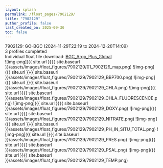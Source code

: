 ```yaml
---
layout: splash
permalink: /float_pages/7902129/
title: "7902129"
author_profile: false
last_created_on: 2025-09-30
toc: false
---
```

 
7902129: GO-BGC (2024-11-29T22:19 to 2024-12-20T14:09)\
3 profiles completed\
Individual float file download: [BGC_Argo_Plus_Global](https://ftp.soest.hawaii.edu/bgc_argo_plus/Individual_Floats/outliers_removed/7902129_Sprof_processed.nc)\
![img-png]({{ site.url }}{{ site.baseurl }}/assets/images/float_figures/7902129/01_7902129_map.png)
![img-png]({{ site.url }}{{ site.baseurl }}/assets/images/float_figures/7902129/7902129_BBP700.png)
![img-png]({{ site.url }}{{ site.baseurl }}/assets/images/float_figures/7902129/7902129_CHLA.png)
![img-png]({{ site.url }}{{ site.baseurl }}/assets/images/float_figures/7902129/7902129_CHLA_FLUORESCENCE.png)
![img-png]({{ site.url }}{{ site.baseurl }}/assets/images/float_figures/7902129/7902129_DOXY.png)
![img-png]({{ site.url }}{{ site.baseurl }}/assets/images/float_figures/7902129/7902129_NITRATE.png)
![img-png]({{ site.url }}{{ site.baseurl }}/assets/images/float_figures/7902129/7902129_PH_IN_SITU_TOTAL.png)
![img-png]({{ site.url }}{{ site.baseurl }}/assets/images/float_figures/7902129/7902129_PRES.png)
![img-png]({{ site.url }}{{ site.baseurl }}/assets/images/float_figures/7902129/7902129_PSAL.png)
![img-png]({{ site.url }}{{ site.baseurl }}/assets/images/float_figures/7902129/7902129_TEMP.png)
